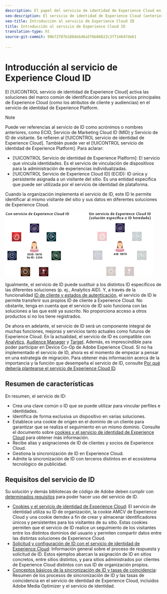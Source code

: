 ```yaml
---
description: El papel del servicio de identidad de Experience Cloud en Adobe Experience Cloud.
seo-description: El servicio de identidad de Experience Cloud (anteriormente servicio de ID de visitante o servicio de Marketing Cloud ID) habilita el marco de identificación común para los servicios de Experience Cloud, como los atributos y las audiencias del cliente.
seo-title: Introducción al servicio de Experience Cloud ID
title: Introducción al servicio de Experience Cloud ID
translation-type: ht
source-git-commit: 98b72f87b188debd6a5f6b86822c3f714647de61

---
```



# Introducción al servicio de Experience Cloud ID

El [!UICONTROL servicio de identidad de Experience Cloud] activa las soluciones del marco común de identificación para los servicios principales de Experience Cloud (como los atributos de cliente y audiencias) en el servicio de identidad de Experience Platform.

>[!NOTE]
>
> Puede ver referencias al servicio de ID como acrónimos o nombres anteriores, como ECID, Servicio de Marketing Cloud ID (MID) y Servicio de ID de visitante. Se refieren al [!UICONTROL servicio de identidad de Experience Cloud]. También puede ver el [!UICONTROL servicio de identidad de Experience Platform]. Para aclarar:

* [!UICONTROL Servicio de identidad de Experience Platform]: El servicio que vincula identidades. Es el servicio de vinculación de dispositivos para la administración de experiencias individualizadas.
* [!UICONTROL Servicio de Experience Cloud ID] (ECID): ID única y persistente asignada a un visitante del sitio. Es una entidad específica que puede ser utilizada por el servicio de identidad de plataforma.

Cuando la organización implementa el servicio de ID, este ID le permite identificar al mismo visitante del sitio y sus datos en diferentes soluciones de Experience Cloud.

![](assets/ecid-new.png)

Igualmente, el servicio de ID puede sustituir a los distintos ID específicos de las diferentes soluciones (p. ej., Analytics AID). Y, a través de la funcionalidad [ID de cliente y estados de autenticación](/help/reference/authenticated-state.md), el servicio de ID le permite transferir sus propios ID de cliente a Experience Cloud. No obstante, tenga en cuenta que el servicio de ID solo funciona con las soluciones a las que esté ya suscrito. No proporciona acceso a otros productos si no los tiene registrados.

De ahora en adelante, el servicio de ID será un componente integral de muchas funciones, mejoras y servicios tanto actuales como futuros de Experience Cloud. En la actualidad, el servicio de ID es compatible con [Analytics](http://www.adobe.com/es/marketing-cloud/web-analytics.html), [Audience Manager](http://www.adobe.com/es/marketing-cloud/data-management-platform.html) y [Target](http://www.adobe.com/es/marketing-cloud/testing-targeting.html). Además, es imprescindible para poder participar en Device Co-Op de Adobe Experience Cloud. Si no ha implementado el servicio de ID, ahora es el momento de empezar a pensar en una estrategia de migración. Para obtener más información acerca de la importancia y la función que desempeña el servicio de ID, consulte [Por qué debería plantearse el servicio de Experience Cloud ID](http://blogs.adobe.com/digitalmarketing/analytics/why-new-adobe-marketing-cloud-id-service-should-be-on-your-radar/).

## Resumen de características

En resumen, el servicio de ID:

* Crea una clave común o ID que se puede utilizar para vincular perfiles e identidades.
* Identifica de forma exclusiva un dispositivo en varias soluciones.
* Establece una cookie de origen en el dominio de un cliente para garantizar que se realiza el seguimiento en un mismo dominio. Consulte el documento sobre [cookies y el servicio de identidad de Experience Cloud](https://docs.adobe.com/content/help/es-ES/id-service/using/intro/cookies.html) para obtener más información.
* Recibe alias y asignaciones de ID de clientes y socios de Experience Cloud.
* Gestiona la sincronización de ID en Experience Cloud.
* Admite la sincronización de ID con terceros distintos en el ecosistema tecnológico de publicidad.

## Requisitos del servicio de ID

Su solución y demás bibliotecas de código de Adobe deben cumplir con [determinados requisitos](/help/reference/requirements.md) para poder hacer uso del servicio de ID.

* [Cookies y el servicio de identidad de Experience Cloud](cookies.md): El servicio de identidad utiliza su ID de organización, la cookie AMCV de Experience Cloud y una cookie demdex a fin de crear y almacenar identificadores únicos y persistentes para los visitantes de su sitio. Estas cookies permiten que el servicio de ID realice un seguimiento de los visitantes entre los distintos dominios del usuario y permiten compartir datos entre las distintas soluciones de Experience Cloud.
* [Solicitud y configuración de ID con el servicio de identidad de Experience Cloud](id-request.md): Información general sobre el proceso de respuesta y solicitud de ID. Estos ejemplos abarcan la asignación de ID en sitios concretos, entre sitios distintos, y para sitios administrados por clientes de Experience Cloud distintos con sus ID de organización propios.
* [Conceptos básicos de la sincronización de ID y tasas de coincidencia](match-rates.md): Resumen de los procesos de sincronización de ID y las tasas de coincidencia en el servicio de identidad de Experience Cloud, incluidos Adobe Media Optimizer y el servicio de identidad.
